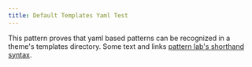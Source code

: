 ```yaml
---
title: Default Templates Yaml Test
---
```

This pattern proves that yaml based patterns can be recognized in a theme's templates directory. 
Some text and links [pattern lab's shorthand syntax](http://patternlab.io/docs/pattern-including.html).